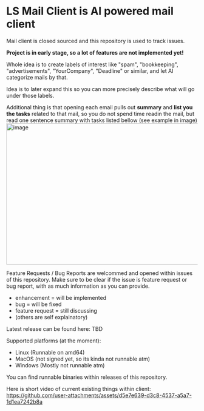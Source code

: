 # LS Mail Client is AI powered mail client
Mail client is closed sourced and this repository is used to track issues.

**Project is in early stage, so a lot of features are not implemented yet!**

Whole idea is to create labels of interest like "spam", "bookkeeping", "advertisements", "YourCompany", "Deadline" or similar, and let AI categorize mails by that.

Idea is to later expand this so you can more precisely describe what will go under those labels.

Additional thing is that opening each email pulls out **summary** and **list you the tasks** related to that mail, so you do not spend time readin the mail, but read one sentence summary with tasks listed bellow (see example in image)
<img width="1025" height="372" alt="image" src="https://github.com/user-attachments/assets/9305646d-cab4-4c7b-94c7-d3aec0562736" />

Feature Requests / Bug Reports are welcommed and opened within issues of this repository. Make sure to be clear if the issue is feature request or bug report, with as much information as you can provide.
 - enhancement = will be implemented
 - bug = will be fixed
 - feature request = still discussing
 - (others are self explainatory)

Latest release can be found here: TBD

Supported platforms (at the moment):
 - Linux (Runnable on amd64)
 - MacOS (not signed yet, so its kinda not runnable atm)
 - Windows (Mostly not runnable atm)

You can find runnable binaries within releases of this repository.

Here is short video of current existing things within client:
https://github.com/user-attachments/assets/d5e7e639-d3c8-4537-a5a7-1d1ea7242b8a


